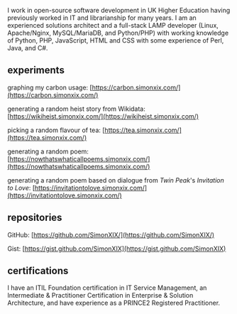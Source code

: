 I work in open-source software development in UK Higher Education having previously worked in IT and librarianship for many years. I am an experienced solutions architect and a full-stack LAMP developer (Linux, Apache/Nginx, MySQL/MariaDB, and Python/PHP) with working knowledge of Python, PHP, JavaScript, HTML and CSS with some experience of Perl, Java, and C#. 

## experiments

graphing my carbon usage: [https://carbon.simonxix.com/](https://carbon.simonxix.com/)

generating a random heist story from Wikidata: [https://wikiheist.simonxix.com/](https://wikiheist.simonxix.com/)

picking a random flavour of tea: [https://tea.simonxix.com/](https://tea.simonxix.com/)

generating a random poem: [https://nowthatswhaticallpoems.simonxix.com/](https://nowthatswhaticallpoems.simonxix.com/)

generating a random poem based on dialogue from *Twin Peak*'s *Invitation to Love*: [https://invitationtolove.simonxix.com/](https://invitationtolove.simonxix.com/)

## repositories

GitHub: [https://github.com/SimonXIX/](https://github.com/SimonXIX/)

Gist: [https://gist.github.com/SimonXIX](https://gist.github.com/SimonXIX)

## certifications

I have an ITIL Foundation certification in IT Service Management, an Intermediate & Practitioner Certification in Enterprise & Solution Architecture, and have experience as a PRINCE2 Registered Practitioner.
